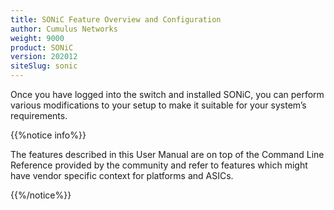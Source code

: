 ```yaml
---
title: SONiC Feature Overview and Configuration
author: Cumulus Networks
weight: 9000
product: SONiC
version: 202012
siteSlug: sonic
---
```


Once you have logged into the switch and installed SONiC, you can perform various modifications to your setup to make it suitable for your system’s requirements.

{{%notice info%}}

The features described in this User Manual are on top of the Command Line Reference provided by the community and refer to features which might have vendor specific context for platforms and ASICs.

{{%/notice%}}
